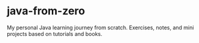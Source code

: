 # java-from-zero
My personal Java learning journey from scratch. Exercises, notes, and mini projects based on tutorials and books.
